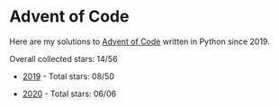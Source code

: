 # Advent of Code
Here are my solutions to [Advent of Code](https://adventofcode.com/) written in Python since 2019.

Overall collected stars: 14/56

- [2019](./2019/README.md) - Total stars: 08/50

- [2020](./2020/README.md) - Total stars: 06/06
